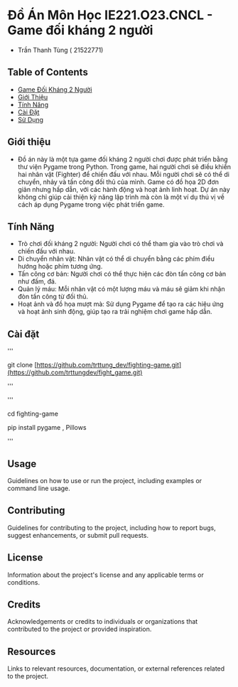 # Đồ Án Môn Học IE221.O23.CNCL - Game đối kháng 2 người 
- Trần Thanh Tùng ( 21522771)

## Table of Contents

- [Game Đối Kháng 2 Người](#project-title)
- [Giới Thiệu](#about)
- [Tính Năng](#features)
- [Cài Đặt](#installation)
- [Sử Dụng](#usage)

## Giới thiệu

-  Đồ án này là một tựa game đối kháng 2 người chơi được phát triển bằng thư viện Pygame trong Python. Trong game, hai người chơi sẽ điều khiển hai nhân vật (Fighter) để chiến đấu với nhau. Mỗi người chơi sẽ có thể di chuyển, nhảy và tấn công đối thủ của mình. Game có đồ họa 2D đơn giản nhưng hấp dẫn, với các hành động và hoạt ảnh linh hoạt. Dự án này không chỉ giúp cải thiện kỹ năng lập trình  mà còn là một ví dụ thú vị về cách áp dụng Pygame trong việc phát triển game.


## Tính Năng

-  Trò chơi đối kháng 2 người: Người chơi có thể tham gia vào trò chơi và chiến đấu với nhau.
-  Di chuyển nhân vật: Nhân vật có thể di chuyển bằng các phím điều hướng hoặc phím tương ứng.
-  Tấn công cơ bản: Người chơi có thể thực hiện các đòn tấn công cơ bản như đấm, đá.
-  Quản lý máu: Mỗi nhân vật có một lượng máu và máu sẽ giảm khi nhận đòn tấn công từ đối thủ.
-  Hoạt ảnh và đồ họa mượt mà: Sử dụng Pygame để tạo ra các hiệu ứng và hoạt ảnh sinh động, giúp tạo ra trải nghiệm chơi game hấp dẫn.

## Cài đặt
'''
  
  git clone [https://github.com/trttung_dev/fighting-game.git](https://github.com/trttungdev/fight_game.git)

'''

'''
  
  cd fighting-game
  
  
  pip install pygame , Pillows
  
'''

## Usage

Guidelines on how to use or run the project, including examples or command line usage.

## Contributing

Guidelines for contributing to the project, including how to report bugs, suggest enhancements, or submit pull requests.

## License

Information about the project's license and any applicable terms or conditions.

## Credits

Acknowledgements or credits to individuals or organizations that contributed to the project or provided inspiration.

## Resources

Links to relevant resources, documentation, or external references related to the project.
